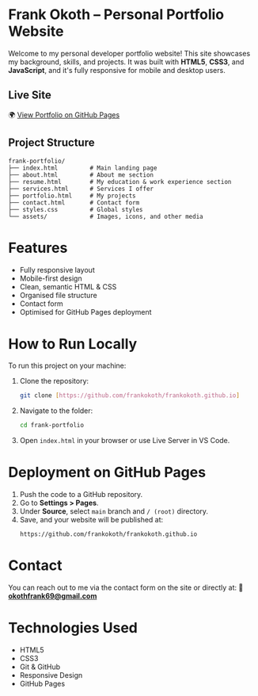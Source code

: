 # Frank Okoth – Personal Portfolio Website

Welcome to my personal developer portfolio website! This site showcases my background, skills, and projects. It was built with **HTML5**, **CSS3**, and **JavaScript**, and it's fully responsive for mobile and desktop users.

## Live Site
🌍 [View Portfolio on GitHub Pages](https://frankokoth.github.io/main.html)

## Project Structure

```
frank-portfolio/
├── index.html         # Main landing page
├── about.html         # About me section
├── resume.html        # My education & work experience section
├── services.html      # Services I offer
├── portfolio.html     # My projects
├── contact.html       # Contact form
├── styles.css         # Global styles
└── assets/            # Images, icons, and other media
```

# Features

- Fully responsive layout
- Mobile-first design
- Clean, semantic HTML & CSS
- Organised file structure
- Contact form
- Optimised for GitHub Pages deployment

# How to Run Locally

To run this project on your machine:

1. Clone the repository:
   ```bash
   git clone [https://github.com/frankokoth/frankokoth.github.io]
   ```

2. Navigate to the folder:
   ```bash
   cd frank-portfolio
   ```

3. Open `index.html` in your browser or use Live Server in VS Code.

# Deployment on GitHub Pages

1. Push the code to a GitHub repository.
2. Go to **Settings > Pages**.
3. Under **Source**, select `main` branch and `/ (root)` directory.
4. Save, and your website will be published at:
   ```
   https://github.com/frankokoth/frankokoth.github.io
   ```

# Contact

You can reach out to me via the contact form on the site or directly at:
📨 **okothfrank69@gmail.com**

# Technologies Used

- HTML5
- CSS3
- Git & GitHub
- Responsive Design
- GitHub Pages
